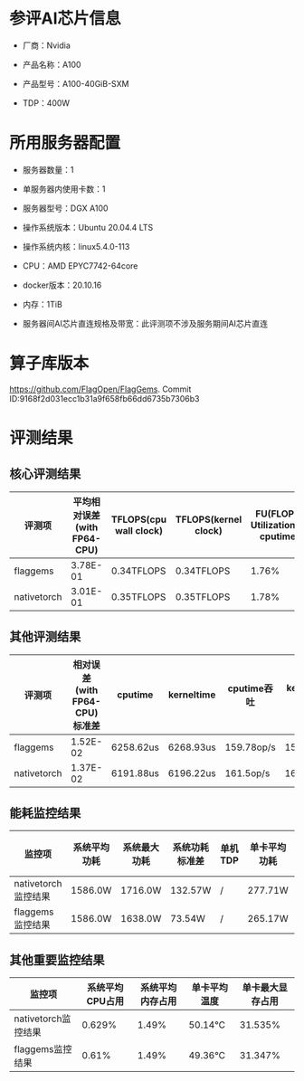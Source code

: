 # 参评AI芯片信息

* 厂商：Nvidia


* 产品名称：A100
* 产品型号：A100-40GiB-SXM
* TDP：400W

# 所用服务器配置

* 服务器数量：1


* 单服务器内使用卡数：1
* 服务器型号：DGX A100
* 操作系统版本：Ubuntu 20.04.4 LTS
* 操作系统内核：linux5.4.0-113
* CPU：AMD EPYC7742-64core
* docker版本：20.10.16
* 内存：1TiB
* 服务器间AI芯片直连规格及带宽：此评测项不涉及服务期间AI芯片直连

# 算子库版本

https://github.com/FlagOpen/FlagGems. Commit ID:9168f2d031ecc1b31a9f658fb66dd6735b7306b3

# 评测结果

## 核心评测结果

| 评测项  | 平均相对误差(with FP64-CPU) | TFLOPS(cpu wall clock) | TFLOPS(kernel clock) | FU(FLOPS Utilization)-cputime | FU-kerneltime |
| ---- | -------------- | -------------- | ------------ | ------ | ----- |
| flaggems | 3.78E-01    | 0.34TFLOPS       | 0.34TFLOPS        | 1.76% | 1.76% |
| nativetorch | 3.01E-01    | 0.35TFLOPS      | 0.35TFLOPS      | 1.78%      | 1.78%    |

## 其他评测结果

| 评测项  | 相对误差(with FP64-CPU)标准差 | cputime | kerneltime | cputime吞吐 | kerneltime吞吐 | 无预热时延 | 预热后时延 |
| ---- | -------------- | -------------- | ------------ | ------------ | -------------- | -------------- | ------------ |
| flaggems | 1.52E-02    | 6258.62us       | 6268.93us        | 159.78op/s | 159.52op/s | 260125.31us | 6341.83us |
| nativetorch | 1.37E-02    | 6191.88us       | 6196.22us        | 161.5op/s | 161.39op/s | 502182.68us | 6247.1us |

## 能耗监控结果

| 监控项  | 系统平均功耗  | 系统最大功耗  | 系统功耗标准差 | 单机TDP | 单卡平均功耗 | 单卡最大功耗 | 单卡功耗标准差 | 单卡TDP |
| ---- | ------- | ------- | ------- | ----- | ------------ | ------------ | ------------- | ----- |
| nativetorch监控结果 | 1586.0W | 1716.0W | 132.57W   | /     | 277.71W       | 282.0W      | 5.05W        | 1586.0  |
| flaggems监控结果 | 1586.0W | 1638.0W | 73.54W   | /     | 265.17W       | 268.0W      | 3.53W        | 1586.0  |

## 其他重要监控结果

| 监控项  | 系统平均CPU占用 | 系统平均内存占用 | 单卡平均温度 | 单卡最大显存占用 |
| ---- | --------- | -------- | ------------ | -------------- |
| nativetorch监控结果 | 0.629%    | 1.49%   | 50.14°C       | 31.535%        |
| flaggems监控结果 | 0.61%    | 1.49%   | 49.36°C       | 31.347%        |
